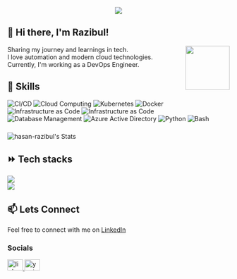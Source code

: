 <p align="center">
  <!-- Typing SVG by DenverCoder1 - https://github.com/DenverCoder1/readme-typing-svg -->
  <a href="https://github.com/DenverCoder1/readme-typing-svg">
    <img src="https://readme-typing-svg.demolab.com/?lines=Devops%20engineer;Always%20learning%20new%20things&font=Fira%20Code&center=true&width=440&height=45&color=f75c7e&vCenter=true&pause=1000&size=22" /></a>
</p>



## 👋 Hi there, I'm Razibul!
<img align="right" height="100" src="https://i.gifer.com/S3KO.gif" />

Sharing my journey and learnings in tech.<br>
I love automation and modern cloud technologies.<br>
Currently, I'm working as a DevOps Engineer.

## 🚀 Skills

![CI/CD](https://img.shields.io/badge/-CI/CD-05122A?style=for-the-badge&logo=github-actions&color=283675)
![Cloud Computing](https://img.shields.io/badge/-AWS-05122A?style=for-the-badge&logo=amazon-aws&color=283675)
![Kubernetes](https://img.shields.io/badge/-Kubernetes-05122A?style=for-the-badge&logo=kubernetes&color=283675)
![Docker](https://img.shields.io/badge/-Docker-05122A?style=for-the-badge&logo=docker&color=283675)
![Infrastructure as Code](https://img.shields.io/badge/-Infrastructure%20as%20Code-05122A?style=for-the-badge&logo=terraform&color=283675)
![Infrastructure as Code](https://img.shields.io/badge/-Linux-05122A?style=for-the-badge&logo=linux&color=283675)
![Database Management](https://img.shields.io/badge/-Database%20Management-05122A?style=for-the-badge&logo=mysql&color=283675)
![Azure Active Directory](https://img.shields.io/badge/-Azure%20Active%20Directory-05122A?style=for-the-badge&logo=microsoft-azure&color=283675)
![Python](https://img.shields.io/badge/-Python-05122A?style=for-the-badge&logo=python&color=283675)
![Bash](https://img.shields.io/badge/-Bash-05122A?style=for-the-badge&logo=gnu-bash&color=283675)


###

![hasan-razibul's Stats](https://github-readme-stats-tau-blush.vercel.app/api?username=hasan-razibul&theme=vue-dark&show_icons=true&hide_border=true&include_all_commits=true&rank_icon=github&border_radius=10&custom_title="Growing_Slowly")

## ⏩️ Tech stacks
<div align="left">
    <img src="https://skillicons.dev/icons?i=python,aws,terraform,docker,kubernetes,github,githubactions" /><br>
    <img src="https://skillicons.dev/icons?i=linux,prometheus,grafana,mongodb,postgres" /><br>
</div>

## 📫 Lets Connect

Feel free to connect with me on [LinkedIn](https://www.linkedin.com/in/razibul-hasan/)
<h3 align="left"></h3>


### Socials

<div align="left">
  <a href="https://www.linkedin.com/in/razibul-hasan/">
    <img src="https://raw.githubusercontent.com/maurodesouza/profile-readme-generator/master/src/assets/icons/social/linkedin/default.svg" width="35" height="25" alt="linkedin logo"  />
  </a>
  <a href="https://www.youtube.com/channel/devkube/">
    <img src="https://raw.githubusercontent.com/maurodesouza/profile-readme-generator/master/src/assets/icons/social/youtube/default.svg" width="35" height="25" alt="youtube logo"  />
  </a>
</div>
